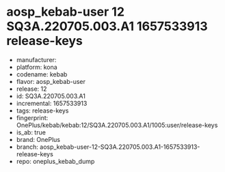 # aosp_kebab-user 12 SQ3A.220705.003.A1 1657533913 release-keys
- manufacturer: 
- platform: kona
- codename: kebab
- flavor: aosp_kebab-user
- release: 12
- id: SQ3A.220705.003.A1
- incremental: 1657533913
- tags: release-keys
- fingerprint: OnePlus/kebab/kebab:12/SQ3A.220705.003.A1/1005:user/release-keys
- is_ab: true
- brand: OnePlus
- branch: aosp_kebab-user-12-SQ3A.220705.003.A1-1657533913-release-keys
- repo: oneplus_kebab_dump
